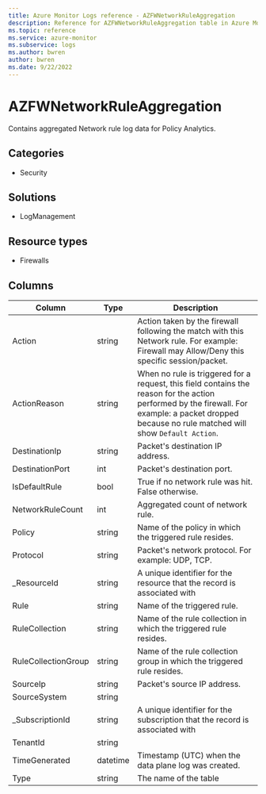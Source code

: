 ```yaml
---
title: Azure Monitor Logs reference - AZFWNetworkRuleAggregation
description: Reference for AZFWNetworkRuleAggregation table in Azure Monitor Logs.
ms.topic: reference
ms.service: azure-monitor
ms.subservice: logs
ms.author: bwren
author: bwren
ms.date: 9/22/2022
---
```


# AZFWNetworkRuleAggregation

 Contains aggregated Network rule log data for Policy Analytics.

## Categories

- Security
## Solutions

- LogManagement
## Resource types

- Firewalls




## Columns

| Column | Type | Description |
| --- | --- | --- |
| Action | string | Action taken by the firewall following the match with this Network rule. For example: Firewall may Allow/Deny this specific session/packet. |
| ActionReason | string | When no rule is triggered for a request, this field contains the reason for the action performed by the firewall. For example: a packet dropped because no rule matched will show `Default Action`. |
| DestinationIp | string | Packet's destination IP address. |
| DestinationPort | int | Packet's destination port. |
| IsDefaultRule | bool | True if no network rule was hit. False otherwise. |
| NetworkRuleCount | int | Aggregated count of network rule. |
| Policy | string | Name of the policy in which the triggered rule resides. |
| Protocol | string | Packet's network protocol. For example: UDP, TCP. |
| _ResourceId | string | A unique identifier for the resource that the record is associated with |
| Rule | string | Name of the triggered rule. |
| RuleCollection | string | Name of the rule collection in which the triggered rule resides. |
| RuleCollectionGroup | string | Name of the rule collection group in which the triggered rule resides. |
| SourceIp | string | Packet's source IP address. |
| SourceSystem | string |  |
| _SubscriptionId | string | A unique identifier for the subscription that the record is associated with |
| TenantId | string |  |
| TimeGenerated | datetime | Timestamp (UTC) when the data plane log was created. |
| Type | string | The name of the table |
